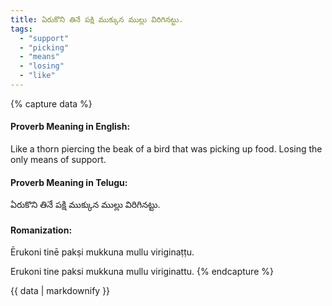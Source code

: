 ```yaml
---
title: ఏరుకొని తినే పక్షి ముక్కున ముల్లు విరిగినట్టు.
tags:
  - "support"
  - "picking"
  - "means"
  - "losing"
  - "like"
---
```


{% capture data %}
#### Proverb Meaning in English:
Like a thorn piercing the beak of a bird that was picking up food.
Losing the only means of support.

#### Proverb Meaning in Telugu:
ఏరుకొని తినే పక్షి ముక్కున ముల్లు విరిగినట్టు.

#### Romanization:
Ērukoni tinē pakṣi mukkuna mullu viriginaṭṭu.

Erukoni tine paksi mukkuna mullu viriginattu.
{% endcapture %}

{{ data | markdownify }}

